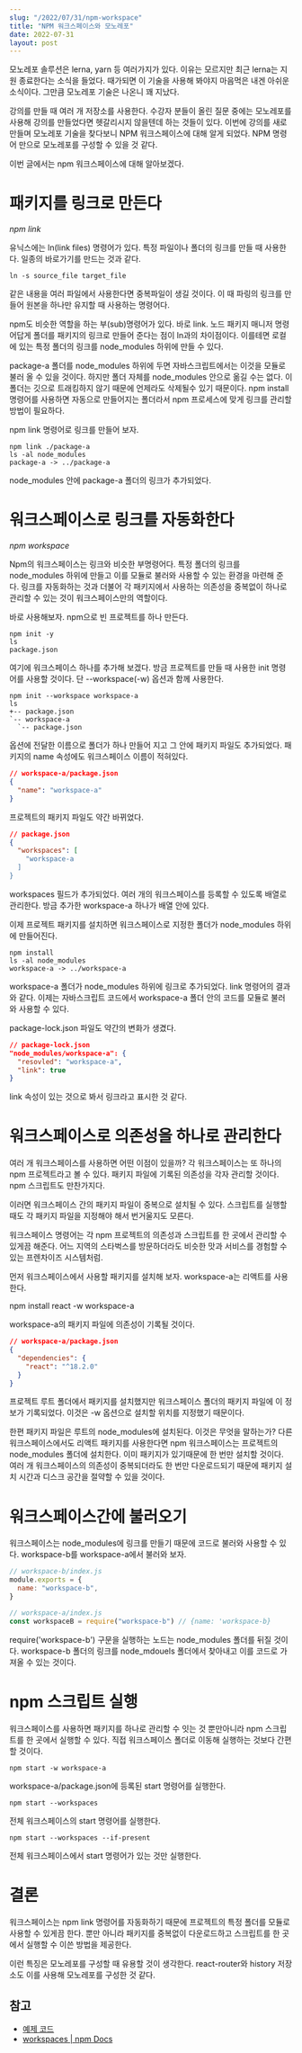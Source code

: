 ```yaml
---
slug: "/2022/07/31/npm-workspace"
title: "NPM 워크스페이스와 모노레포"
date: 2022-07-31
layout: post
---
```


모노레포 솔루션은 lerna, yarn 등 여러가지가 있다. 이유는 모르지만 최근 lerna는 지원 종료한다는 소식을 들었다. 때가되면 이 기술을 사용해 봐야지 마음먹은 내겐 아쉬운 소식이다. 그만큼 모노레포 기술은 나온니 꽤 지났다.

강의를 만들 때 여러 개 저장소를 사용한다. 수강자 분들이 올린 질문 중에는 모노레포를 사용해 강의를 만들었다면 헷갈리시지 않을텐데 하는 것들이 있다. 이번에 강의를 새로 만들며 모노레포 기술을 찾다보니 NPM 워크스페이스에 대해 알게 되었다. NPM 명령어 만으로 모노레포를 구성할 수 있을 것 같다.

이번 글에서는 npm 워크스페이스에 대해 알아보겠다.

# 패키지를 링크로 만든다

_npm link_

유닉스에는 ln(link files) 명령어가 있다. 특정 파일이나 폴더의 링크를 만들 때 사용한다. 일종의 바로가기를 만드는 것과 같다.

```
ln -s source_file target_file
```

같은 내용을 여러 파일에서 사용한다면 중복파일이 생길 것이다. 이 때 파링의 링크를 만들어 원본을 하나만 유지할 때 사용하는 명령어다.

npm도 비슷한 역할을 하는 부(sub)명령어가 있다. 바로 link. 노드 패키지 매니저 명령어답게 폴더를 패키지의 링크로 만들어 준다는 점이 ln과의 차이점이다. 이를테면 로컬에 있는 특정 폴더의 링크를 node_modules 하위에 만들 수 있다.

package-a 폴더를 node_modules 하위에 두면 자바스크립트에서는 이것을 모듈로 불러 올 수 있을 것이다. 하지만 폴더 자체를 node_modules 안으로 옮길 수는 없다. 이 폴더는 깃으로 트래킹하지 않기 때문에 언제라도 삭제될수 있기 때문이다. npm install 명령어를 사용하면 자동으로 만들어지는 폴더라서 npm 프로세스에 맞게 링크를 관리할 방법이 필요하다.

npm link 명령어로 링크를 만들어 보자.

```
npm link ./package-a
ls -al node_modules
package-a -> ../package-a
```

node_modules 안에 package-a 폴더의 링크가 추가되었다.

# 워크스페이스로 링크를 자동화한다

_npm workspace_

Npm의 워크스페이스는 링크와 비슷한 부명령어다. 특정 폴더의 링크를 node_modules 하위에 만들고 이를 모듈로 불러와 사용할 수 있는 환경을 마련해 준다. 링크를 자동화하는 것과 더불어 각 패키지에서 사용하는 의존성을 중복없이 하나로 관리할 수 있는 것이 워크스페이스만의 역할이다.

바로 사용해보자. npm으로 빈 프로젝트를 하나 만든다.

```
npm init -y
ls
package.json
```

여기에 워크스페이스 하나를 추가해 보겠다. 방금 프로젝트를 만들 때 사용한 init 명령어를 사용할 것이다. 단 --workspace(-w) 옵션과 함께 사용한다.

```
npm init --workspace workspace-a
ls
+-- package.json
`-- workspace-a
  `-- package.json
```

옵션에 전달한 이름으로 폴더가 하나 만들어 지고 그 안에 패키지 파일도 추가되었다. 패키지의 name 속성에도 워크스페이스 이름이 적혀있다.

```json
// workspace-a/package.json
{
  "name": "workspace-a"
}
```

프로젝트의 패키지 파일도 약간 바뀌었다.

```json
// package.json
{
  "workspaces": [
    "workspace-a
  ]
}
```

workspaces 필드가 추가되었다. 여러 개의 워크스페이스를 등록할 수 있도록 배열로 관리한다. 방금 추가한 workspace-a 하나가 배열 안에 있다.

이제 프로젝트 패키지를 설치하면 워크스페이스로 지정한 폴더가 node_modules 하위에 만들어진다.

```
npm install
ls -al node_modules
workspace-a -> ../workspace-a
```

workspace-a 폴더가 node_modules 하위에 링크로 추가되었다. link 명령어의 결과와 같다. 이제는 자바스크립트 코드에서 workspace-a 폴더 안의 코드를 모듈로 불러와 사용할 수 있다.

package-lock.json 파일도 약간의 변화가 생겼다.

```json
// package-lock.json
"node_modules/workspace-a": {
  "resovled": "workspace-a",
  "link": true
}
```

link 속성이 있는 것으로 봐서 링크라고 표시한 것 같다.

# 워크스페이스로 의존성을 하나로 관리한다

여러 개 워크스페이스를 사용하면 어떤 이점이 있을까? 각 워크스페이스는 또 하나의 npm 프로젝트라고 볼 수 있다. 패키지 파일에 기록된 의존성을 각자 관리할 것이다. npm 스크립트도 만찬가지다.

이러면 워크스페이스 간의 패키지 파일이 중복으로 설치될 수 있다. 스크립트를 실행할 때도 각 패키지 파일을 지정해야 해서 번거울지도 모른다.

워크스페이스 명령어는 각 npm 프로젝트의 의존성과 스크립트를 한 곳에서 관리할 수 있게끔 해준다. 어느 지역의 스타벅스를 방문하더라도 비슷한 맛과 서비스를 경험할 수 있는 프렌차이즈 시스템처럼.

먼저 워크스페이스에서 사용할 패키지를 설치해 보자. workspace-a는 리액트를 사용한다.

npm install react -w workspace-a

workspace-a의 패키지 파일에 의존성이 기록될 것이다.

```json
// workspace-a/package.json
{
  "dependencies": {
    "react": "^18.2.0"
  }
}
```

프로젝트 루트 폴더에서 패키지를 설치했지만 워크스페이스 폴더의 패키지 파일에 이 정보가 기록되었다. 이것은 -w 옵션으로 설치할 위치를 지정했기 때문이다.

한편 패키지 파일은 루트의 node_modules에 설치된다. 이것은 무엇을 말하는가? 다른 워크스페이스에서도 리액트 패키지를 사용한다면 npm 워크스페이스는 프로젝트의 node_modules 폴더에 설치한다. 이미 패키지가 있기때문에 한 번만 설치할 것이다. 여러 개 워크스페이스의 의존성이 중복되더라도 한 번만 다운로드되기 때문에 패키지 설치 시간과 디스크 공간을 절약할 수 있을 것이다.

# 워크스페이스간에 불러오기

워크스페이스는 node_modules에 링크를 만들기 때문에 코드로 불러와 사용할 수 있다. workspace-b를 workspace-a에서 불러와 보자.

```js
// workspace-b/index.js
module.exports = {
  name: "workspace-b",
}

// workspace-a/index.js
const workspaceB = require("workspace-b") // {name: 'workspace-b}
```

require('workspace-b') 구문을 실행하는 노드는 node_modules 폴더를 뒤질 것이다. workspace-b 폴더의 링크를 node_mdouels 폴더에서 찾아내고 이를 코드로 가져올 수 있는 것이다.

# npm 스크립트 실행

워크스페이스를 사용하면 패키지를 하나로 관리할 수 잇는 것 뿐만아니라 npm 스크립트를 한 곳에서 실행할 수 있다. 직접 워크스페이스 폴더로 이동해 실행하는 것보다 간편할 것이다.

```
npm start -w workspace-a
```

workspace-a/package.json에 등록된 start 명령어를 실행한다.

```
npm start --workspaces
```

전체 워크스페이스의 start 명령어를 실행한다.

```
npm start --workspaces --if-present
```

전체 워크스페이스에서 start 명령어가 있는 것만 실행한다.

# 결론

워크스페이스는 npm link 명령어를 자동화하기 때문에 프로젝트의 특정 폴더를 모듈로 사용할 수 있게끔 한다. 뿐만 아니라 패키지를 중복없이 다운로드하고 스크립트를 한 곳에서 실행할 수 이쓴 방법을 제공한다.

이런 특징은 모노레포를 구성할 때 유용할 것이 생각한다. react-router와 history 저장소도 이를 사용해 모노레포를 구성한 것 같다.

## 참고

- [예제 코드](https://github.com/jeonghwan-kim/jeonghwan-kim.github.com/tree/master/content/codes/2022/npm-workspace)
- [workspaces | npm Docs](https://docs.npmjs.com/cli/v7/using-npm/workspaces)
